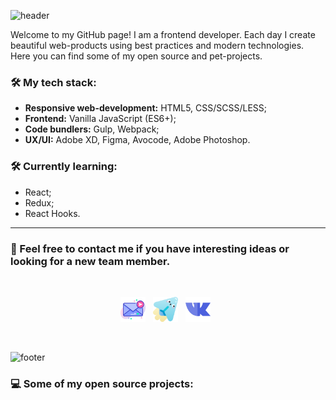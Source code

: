 ![header](https://capsule-render.vercel.app/api?type=slice&color=gradient&height=200&section=header&text=hey,%20i`m%20Slava!&20render&fontSize=70&animation=fadeIn&fontColor=ffffff&fontAlignY=40&reversal=true)

Welcome to my GitHub page! I am a frontend developer. Each day I create beautiful web-products using best practices and modern technologies. Here you can find some of my open source and pet-projects.

### 🛠 My tech stack:

- **Responsive web-development:** HTML5, CSS/SCSS/LESS;
- **Frontend:** Vanilla JavaScript (ES6+);
- **Code bundlers:** Gulp, Webpack;
- **UX/UI:** Adobe XD, Figma, Avocode, Adobe Photoshop.

### 🛠 Currently learning:
- React;
- Redux;
- React Hooks.

---

### 💞 Feel free to contact me if you have interesting ideas or looking for a new team member.
&nbsp;&nbsp;&nbsp;&nbsp;&nbsp;&nbsp;

<p align="center" width="854">
<a href="mailto:S.A.S-99@yandex.com" title="E-Mail"><img height="40" src="https://raw.githubusercontent.com/guilt-alt/guilt-alt/master/mail-icon.svg"></a>&nbsp;&nbsp;
<a href="https://t.me/MoonCatz" title="Telegram"><img height="40" src="https://raw.githubusercontent.com/guilt-alt/guilt-alt/master/telegram-icon.svg"></a>&nbsp;&nbsp;
<a href="https://vk.com/piligrim9" title="VKontakte"><img height="40" src="https://raw.githubusercontent.com/guilt-alt/guilt-alt/master/vk-icon.svg"></a>&nbsp;&nbsp;
</p>&nbsp;&nbsp;&nbsp;

![footer](https://capsule-render.vercel.app/api?type=rect&color=gradient&height=6&section=footer)&nbsp;&nbsp;&nbsp;

### 💻 Some of my open source projects:

<!--
**guilt-alt/guilt-alt** is a ✨ _special_ ✨ repository because its `README.md` (this file) appears on your GitHub profile.

Here are some ideas to get you started:

- 🔭 I’m currently working on ...
- 🌱 I’m currently learning ...
- 👯 I’m looking to collaborate on ...
- 🤔 I’m looking for help with ...
- 💬 Ask me about ...
- 📫 How to reach me: ...
- 😄 Pronouns: ...
- ⚡ Fun fact: ...
-->
